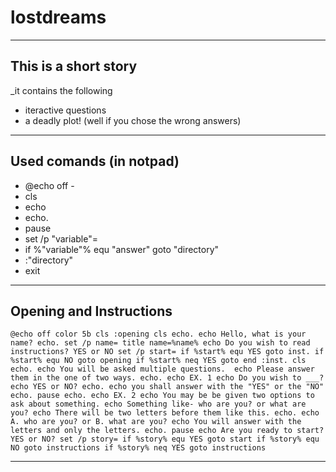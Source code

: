 # lostdreams
-------------------------------------------------
## This is a short story
_it contains the following

- iteractive questions
- a deadly plot! (well if you chose the wrong answers)
----------------------------------------------------

## Used comands (in notpad)

- @echo off -
- cls
- echo
- echo.
- pause
- set /p "variable"=
- if %"variable"% equ "answer" goto "directory"
- :"directory"
- exit

-------------------------------------------------
## Opening and Instructions

`@echo off
color 5b
cls
:opening
cls
echo.
echo Hello, what is your name?
echo.
set /p name=
title name=%name%
echo Do you wish to read instructions? YES or NO
set /p start=
if %start% equ YES goto inst.
if %start% equ NO goto opening
if %start% neq YES goto end
:inst.
cls
echo.
echo You will be asked multiple questions. 
echo Please answer them in the one of two ways.
echo.
echo EX. 1
echo Do you wish to ___?
echo YES or NO?
echo.
echo you shall answer with the "YES" or the "NO"
echo.
pause
echo.
echo EX. 2
echo You may be be given two options to ask about something.
echo Something like- who are you? or what are you?
echo There will be two letters before them like this.
echo.
echo A. who are you? or B. what are you?
echo You will answer with the letters and only the letters.
echo.
pause
echo Are you ready to start? YES or NO?
set /p story=
if %story% equ YES goto start
if %story% equ NO goto instructions
if %story% neq YES goto instructions`

-------------------------------------------------------
